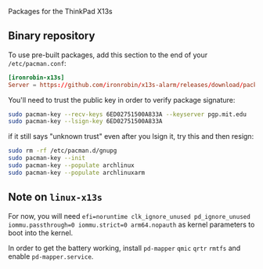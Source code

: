 Packages for the ThinkPad X13s

## Binary repository
To use pre-built packages, add this section to the end of your `/etc/pacman.conf`:

```conf
[ironrobin-x13s]
Server = https://github.com/ironrobin/x13s-alarm/releases/download/packages
```

You'll need to trust the public key in order to verify package signature:

```bash
sudo pacman-key --recv-keys 6ED02751500A833A --keyserver pgp.mit.edu
sudo pacman-key --lsign-key 6ED02751500A833A
```

if it still says "unknown trust" even after you lsign it, try this and then resign:
```bash
sudo rm -rf /etc/pacman.d/gnupg
sudo pacman-key --init
sudo pacman-key --populate archlinux
sudo pacman-key --populate archlinuxarm
```

## Note on `linux-x13s`
For now, you will need `efi=noruntime clk_ignore_unused pd_ignore_unused iommu.passthrough=0 iommu.strict=0 arm64.nopauth` as kernel parameters to boot into the kernel.

In order to get the battery working, install `pd-mapper` `qmic` `qrtr` `rmtfs` and enable `pd-mapper.service`.
